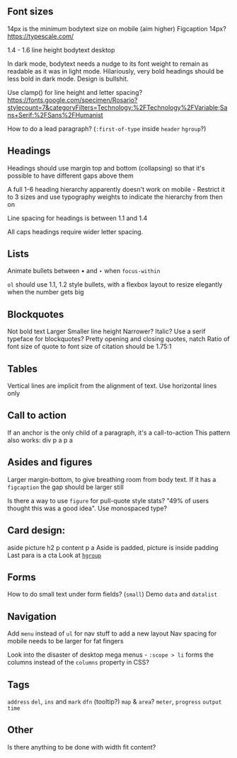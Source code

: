 ## Font sizes

14px is the minimum bodytext size on mobile (aim higher)
Figcaption 14px?
https://typescale.com/

1.4 - 1.6 line height bodytext desktop

In dark mode, bodytext needs a nudge to its font weight to remain as readable as it was in light mode. Hilariously, very bold headings should be less bold in dark mode. Design is bullshit.

Use clamp() for line height and letter spacing?
https://fonts.google.com/specimen/Rosario?stylecount=7&categoryFilters=Technology:%2FTechnology%2FVariable;Sans+Serif:%2FSans%2FHumanist

How to do a lead paragraph? (`:first-of-type` inside `header` `hgroup`?)

## Headings

Headings should use margin top and bottom (collapsing) so that it's possible to have different gaps above them

A full 1-6 heading hierarchy apparently doesn't work on mobile -
Restrict it to 3 sizes and use typography weights to indicate the hierarchy from then on

Line spacing for headings is between 1.1 and 1.4

All caps headings require wider letter spacing.

## Lists

Animate bullets between • and ‣ when `focus-within`

`ol` should use 1.1, 1.2 style bullets, with a flexbox layout to resize elegantly when the number gets big

## Blockquotes

Not bold text
Larger
Smaller line height
Narrower?
Italic?
Use a serif typeface for blockquotes?
Pretty opening and closing quotes, natch
Ratio of font size of quote to font size of citation should be 1.75:1

## Tables

Vertical lines are implicit from the alignment of text. Use horizontal lines only

## Call to action

If an anchor is the only child of a paragraph, it's a call-to-action
This pattern also works:
div
 p a
 p a

## Asides and figures

Larger margin-bottom, to give breathing room from body text. If it has a `figcaption` the gap should be larger still

Is there a way to use `figure` for pull-quote style stats? "49% of users thought this was a good idea". Use monospaced type?

## Card design:

aside
 picture
 h2
 p content
 p a
Aside is padded, picture is inside padding
Last para is a cta
Look at [`hgroup`](https://developer.mozilla.org/en-US/docs/Web/HTML/Reference/Elements/hgroup)

## Forms

How to do small text under form fields? (`small`)
Demo `data` and `datalist`

## Navigation
Add `menu` instead of `ul` for nav stuff to add a new layout
Nav spacing for mobile needs to be larger for fat fingers

Look into the disaster of desktop mega menus - `:scope > li` forms the columns instead of the `columns` property in CSS?

## Tags
`address`
`del`, `ins` and `mark`
`dfn` (tooltip?)
`map` & `area`?
`meter`, `progress`
`output`
`time`

## Other
Is there anything to be done with width fit content?